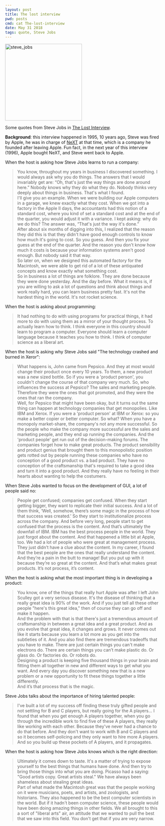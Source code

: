 ```yaml
---
layout: post
title: The lost interview
pwd: posts
cmd: cat The-lost-interview
date: May 31 2018
tags: quote, Steve Jobs
---
```


<img src="../imgs/jobs.jpg" alt="steve_jobs" style="height: 250px;"/>

Some quotes from Steve Jobs in [The Lost Interview](https://www.youtube.com/watch?v=TRZAJY23xio).

**Background**: this interview happened in 1995, 10 years ago, Steve was fired by Apple, he was in charge of [NeXT](https://en.wikipedia.org/wiki/NeXT) at that time, which is a company he founded after leaving Apple. Fun fact, in the next year of this interview (1996), Apple bought NeXT, and Steve went back to Apple.

When the host is asking how Steve Jobs learns to run a company:

> You know, throughout my years in business I discovered something. I would always ask why you do things. The answers that I would invariably get are: “Oh, that's just the way things are done around here.” Nobody knows why they do what they do. Nobody thinks very deeply about things in business. That's what I found.  
> I'll give you an example. When we were building our Apple computers in a garage, we knew exactly what they cost. When we got into a factory in the Apple II days, the accountants had this notion of a standard cost, where you kind of set a standard cost and at the end of the quarter, you would adjust it with a variance. I kept asking: why do we do this? The answer was, “That's just the way it's done.”  
> After about six months of digging into this, I realized that the reason they did this is that they didn't have good enough controls to know how much it's going to cost. So you guess. And then you fix your guess at the end of the quarter. And the reason you don't know how much it costs is because your information systems aren't good enough. But nobody said it that way.   
> So later on, when we designed this automated factory for the Macintosh, we were able to get rid of a lot of these antiquated concepts and know exactly what something cost.   
> So in business a lot of things are folklore. They are done because they were done yesterday. And the day before. What it means is, if you are willing to ask a lot of questions and think about things and work really hard, you can learn business pretty fast. It's not the hardest thing in the world. It's not rocket science.  


When the host is asking about programming:

> It had nothing to do with using programs for practical things, it had more to do with using them as a mirror of your thought process. To actually learn how to think. I think everyone in this country should learn to program a computer. Everyone should learn a computer language because it teaches you how to think. I think of computer science as a liberal art.


When the host is asking why Steve Jobs said "The technology crashed and burned in Xeror":

> What happens is, John came from Pepsico. And they at most would change their product once every 10 years. To them, a new product was a new sized bottle. So if you were a 'product person', you couldn't change the course of that company very much. So, who influences the success at Pepsico? The sales and marketing people. Therefore they were the ones that got promoted, and they were the ones that ran the company.   
> Well, for Pepsico that might have been okay, but it turns out the same thing can happen at technology companies that get monopolies. Like IBM and Xerox. If you were a 'product person' at IBM or Xerox: so you make a better copier or better computer. So what? When you have a monopoly market-share, the company's not any more successful. So the people who make the company more successful are the sales and marketing people, and they end up running the companies. And the 'product people' get run out of the decision-making forums. The companies forget how to make great products. The product sensibility and product genius that brought them to this monopolistic position gets rotted out by people running these companies who have no conception of a good product vs. a bad product. They have no conception of the craftsmanship that's required to take a good idea and turn it into a good product. And they really have no feeling in their hearts about wanting to help the costumers.


When Steve Jobs wanted to focus on the development of GUI, a lot of people said no:

> People get confused; companies get confused. When they start getting bigger, they want to replicate their initial success. And a lot of them think, ‘Well, somehow, there’s some magic in the process of how that success was created.’ So they start to institutionalize process across the company. And before very long, people start to get confused that the process is the content. And that’s ultimately the downfall of IBM. IBM has the best process people in the world. They just forgot about the content. And that happened a little bit at Apple, too. We had a lot of people who were great at management process. They just didn’t have a clue about the content. In my career, I found that the best people are the ones that really understand the content. And they’re a pain in the butt to manage! But you put up with it because they’re so great at the content. And that’s what makes great products. It’s not process, it’s content.


When the host is asking what the most important thing is in developing a product:

> You know, one of the things that really hurt Apple was after I left John Sculley got a very serious disease. It's the disease of thinking that a really great idea is 90% of the work. And if you just tell all these other people "here's this great idea," then of course they can go off and make it happen.    
> And the problem with that is that there's just a tremendous amount of craftsmanship in between a great idea and a great product. And as you evolve that great idea, it changes and grows. It never comes out like it starts because you learn a lot more as you get into the subtleties of it. And you also find there are tremendous tradeoffs that you have to make. There are just certain things you can't make electrons do. There are certain things you can’t make plastic do. Or glass do. Or factories do. Or robots do.    
> Designing a product is keeping five thousand things in your brain and fitting them all together in new and different ways to get what you want. And every day you discover something new that is a new problem or a new opportunity to fit these things together a little differently.   
> And it’s that process that is the magic.  


Steve Jobs talks about the importance of hiring talented people:

> I've built a lot of my success off finding these truly gifted people and not settling for B and C players, but really going for the A players... I found that when you get enough A players together, when you go through the incredible work to find five of these A players, they really like working with each other. Because they've never had a chance to do that before. And they don't want to work with B and C players and so it becomes self-policing and they only want to hire more A players. And so you build up these pockets of A players, and it propagates.

When the host is asking how Steve Jobs knows which is the right direction:

> Ultimately it comes down to taste. It's a matter of trying to expose yourself to the best things that humans have done. And then try to bring those things into what you are doing. Picasso had a saying: "Good artists copy. Great artists steal." We have always been shameless about stealing great ideas.  
> Part of what made the Macintosh great was that the people working on it were musicians, poets, and artists, and zoologists, and historians. They also happened to be the best computer scientists in the world. But if it hadn't been computer science, these people would have been doing amazing things in other fields. We all brought to this a sort of "liberal arts" air, an attitude that we wanted to pull the best that we saw into this field. You don't get that if you are very narrow.
